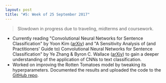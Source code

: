 ```yaml
---
layout: post
title: "#5: Week of 25 September 2017"
---
```


> Slowdown in progress due to traveling, midterms and coursework.

- Currently reading "Convolutional Neural Networks for Sentence Classification" by Yoon Kim ([arXiv](https://arxiv.org/abs/1408.5882)) and "A Sensitivity Analysis of (and Practitioners' Guide to) Convolutional Neural Networks for Sentence Classification" by Ye Zhang & Byron C. Wallace ([arXiv](https://arxiv.org/abs/1510.03820)) to gain a deeper understanding of the application of CNNs to text classification.
- Worked on improving the Rotten Tomatoes model by tweaking its hyperparameters. Documented the results and uploaded the code to the [GitHub repo](https://github.com/SuyashLakhotia/RottenTomatoesCNN).

